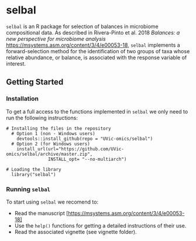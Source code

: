 # selbal


 `selbal` is an R package for selection of balances in microbiome compositional data. As described in Rivera-Pinto et al. 2018 _Balances:  a new perspective for microbiome analysis_ https://msystems.asm.org/content/3/4/e00053-18, `selbal` implements a forward-selection method for the identification of two groups of taxa whose relative abundance, or balance, is associated with the response variable of interest.

## Getting Started


### Installation

To get a full access to the functions implemented in `selbal` we only need to run 
the following instructions:

```
# Installing the files in the repository
  # Option 1 (non - Windows users)
    devtools::install_github(repo = "UVic-omics/selbal")
  # Option 2 (for Windows users)
    install_url(url="https://github.com/UVic-omics/selbal/archive/master.zip", 
                INSTALL_opt= "--no-multiarch")
    
# Loading the library
  library("selbal")
```

### Running `selbal`

To start using `selbal` we recomend to:

- Read the manuscript [https://msystems.asm.org/content/3/4/e00053-18]
- Use the `help()` functions for getting a detailed instructions of their
  use.
- Read the associated vignette (see vignette folder).







